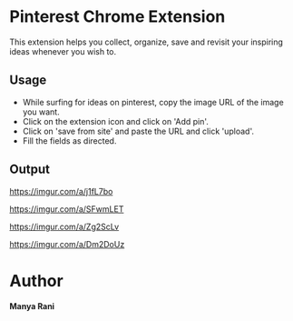 # Pinterest Chrome Extension
This extension helps you collect, organize, save and revisit your inspiring ideas whenever you wish to.

## **Usage**
* While surfing for ideas on pinterest, copy the image URL of the image you want.
* Click on the extension icon and click on 'Add pin'.
* Click on 'save from site' and paste the URL and click 'upload'.
* Fill the fields as directed.

## **Output**

https://imgur.com/a/j1fL7bo

https://imgur.com/a/SFwmLET

https://imgur.com/a/Zg2ScLv

https://imgur.com/a/Dm2DoUz

# **Author**
**Manya Rani**
